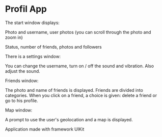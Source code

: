 # Profil App
The start window displays:

Photo and username, user photos (you can scroll through the photo and zoom in)

Status, number of friends, photos and followers

There is a settings window:

You can change the username, turn on / off the sound and vibration. Also adjust the sound.

Friends window:

The photo and name of friends is displayed. Friends are divided into categories. When you click on a friend, a choice is given: delete a friend or go to his profile.

Map window:

A prompt to use the user's geolocation and a map is displayed.

Application made with framework UIKit
